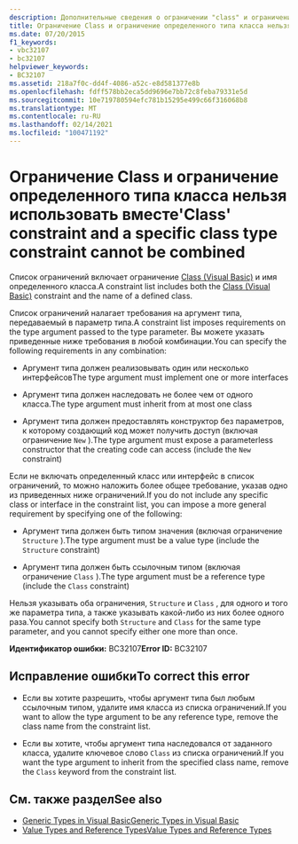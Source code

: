 ```yaml
---
description: Дополнительные сведения о ограничении "class" и ограничении конкретного типа класса не могут быть объединены.
title: Ограничение Class и ограничение определенного типа класса нельзя использовать вместе
ms.date: 07/20/2015
f1_keywords:
- vbc32107
- bc32107
helpviewer_keywords:
- BC32107
ms.assetid: 218a7f0c-dd4f-4086-a52c-e8d581377e8b
ms.openlocfilehash: fdff578bb2eca5dd9696e7bb72c8feba79331e5d
ms.sourcegitcommit: 10e719780594efc781b15295e499c66f316068b8
ms.translationtype: MT
ms.contentlocale: ru-RU
ms.lasthandoff: 02/14/2021
ms.locfileid: "100471192"
---
```

# <a name="class-constraint-and-a-specific-class-type-constraint-cannot-be-combined"></a><span data-ttu-id="0fd2c-103">Ограничение Class и ограничение определенного типа класса нельзя использовать вместе</span><span class="sxs-lookup"><span data-stu-id="0fd2c-103">'Class' constraint and a specific class type constraint cannot be combined</span></span>

<span data-ttu-id="0fd2c-104">Список ограничений включает ограничение [Class (Visual Basic)](../language-reference/statements/class-statement.md) и имя определенного класса.</span><span class="sxs-lookup"><span data-stu-id="0fd2c-104">A constraint list includes both the [Class (Visual Basic)](../language-reference/statements/class-statement.md) constraint and the name of a defined class.</span></span>  
  
 <span data-ttu-id="0fd2c-105">Список ограничений налагает требования на аргумент типа, передаваемый в параметр типа.</span><span class="sxs-lookup"><span data-stu-id="0fd2c-105">A constraint list imposes requirements on the type argument passed to the type parameter.</span></span> <span data-ttu-id="0fd2c-106">Вы можете указать приведенные ниже требования в любой комбинации.</span><span class="sxs-lookup"><span data-stu-id="0fd2c-106">You can specify the following requirements in any combination:</span></span>  
  
- <span data-ttu-id="0fd2c-107">Аргумент типа должен реализовывать один или несколько интерфейсов</span><span class="sxs-lookup"><span data-stu-id="0fd2c-107">The type argument must implement one or more interfaces</span></span>  
  
- <span data-ttu-id="0fd2c-108">Аргумент типа должен наследовать не более чем от одного класса.</span><span class="sxs-lookup"><span data-stu-id="0fd2c-108">The type argument must inherit from at most one class</span></span>  
  
- <span data-ttu-id="0fd2c-109">Аргумент типа должен предоставлять конструктор без параметров, к которому создающий код может получить доступ (включая ограничение `New` ).</span><span class="sxs-lookup"><span data-stu-id="0fd2c-109">The type argument must expose a parameterless constructor that the creating code can access (include the `New` constraint)</span></span>  
  
 <span data-ttu-id="0fd2c-110">Если не включать определенный класс или интерфейс в список ограничений, то можно наложить более общее требование, указав одно из приведенных ниже ограничений.</span><span class="sxs-lookup"><span data-stu-id="0fd2c-110">If you do not include any specific class or interface in the constraint list, you can impose a more general requirement by specifying one of the following:</span></span>  
  
- <span data-ttu-id="0fd2c-111">Аргумент типа должен быть типом значения (включая ограничение `Structure` ).</span><span class="sxs-lookup"><span data-stu-id="0fd2c-111">The type argument must be a value type (include the `Structure` constraint)</span></span>  
  
- <span data-ttu-id="0fd2c-112">Аргумент типа должен быть ссылочным типом (включая ограничение `Class` ).</span><span class="sxs-lookup"><span data-stu-id="0fd2c-112">The type argument must be a reference type (include the `Class` constraint)</span></span>  
  
 <span data-ttu-id="0fd2c-113">Нельзя указывать оба ограничения, `Structure` и `Class` , для одного и того же параметра типа, а также указывать какой-либо из них более одного раза.</span><span class="sxs-lookup"><span data-stu-id="0fd2c-113">You cannot specify both `Structure` and `Class` for the same type parameter, and you cannot specify either one more than once.</span></span>  
  
 <span data-ttu-id="0fd2c-114">**Идентификатор ошибки:** BC32107</span><span class="sxs-lookup"><span data-stu-id="0fd2c-114">**Error ID:** BC32107</span></span>  
  
## <a name="to-correct-this-error"></a><span data-ttu-id="0fd2c-115">Исправление ошибки</span><span class="sxs-lookup"><span data-stu-id="0fd2c-115">To correct this error</span></span>  
  
- <span data-ttu-id="0fd2c-116">Если вы хотите разрешить, чтобы аргумент типа был любым ссылочным типом, удалите имя класса из списка ограничений.</span><span class="sxs-lookup"><span data-stu-id="0fd2c-116">If you want to allow the type argument to be any reference type, remove the class name from the constraint list.</span></span>  
  
- <span data-ttu-id="0fd2c-117">Если вы хотите, чтобы аргумент типа наследовался от заданного класса, удалите ключевое слово `Class` из списка ограничений.</span><span class="sxs-lookup"><span data-stu-id="0fd2c-117">If you want the type argument to inherit from the specified class name, remove the `Class` keyword from the constraint list.</span></span>  
  
## <a name="see-also"></a><span data-ttu-id="0fd2c-118">См. также раздел</span><span class="sxs-lookup"><span data-stu-id="0fd2c-118">See also</span></span>

- [<span data-ttu-id="0fd2c-119">Generic Types in Visual Basic</span><span class="sxs-lookup"><span data-stu-id="0fd2c-119">Generic Types in Visual Basic</span></span>](../programming-guide/language-features/data-types/generic-types.md)
- [<span data-ttu-id="0fd2c-120">Value Types and Reference Types</span><span class="sxs-lookup"><span data-stu-id="0fd2c-120">Value Types and Reference Types</span></span>](../programming-guide/language-features/data-types/value-types-and-reference-types.md)
